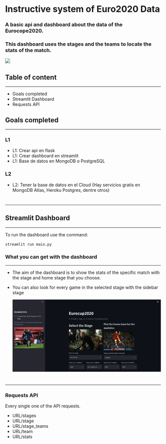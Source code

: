 
# Instructive system of Euro2020 Data
### A basic api and dashboard about the data of the Eurocope2020. 
### This dashboard uses the stages and the teams to locate the stats of the match.

 <img src="https://ichef.bbci.co.uk/news/800/cpsprodpb/E6E3/production/_118870195_gettyimages-1321658511.jpg.webp" width="580"/>


 ## Table of content
 -----------------
 * Goals completed
 * Streamlit Dashboard
 * Requests API



## Goals completed
------
### L1
* L1: Crear api en flask
* L1: Crear dashboard en streamlit
* L1: Base de datos en MongoDB o PostgreSQL
### L2
* L2: Tener la base de datos en el Cloud (Hay servicios gratis en MongoDB Atlas, Heroku Postgres, dentre otros)
#
-------

## Streamlit Dashboard
------
To run the dashboard use the command:
```python
streamlit run main.py
```
### What you can get with the dashboard
----
* The aim of the dashboard is to show the stats of the specific match with the stage and home stage that you choose.
* You can also look for every game in the selected stage with the sidebar stage

 
    <img src="documents\img\stream.png">

#
----
### Requests API

Every single one of the API requests.

* URL/stages
* URL/stage
* URL/stage_teams
* URL/team
* URL/stats











 

